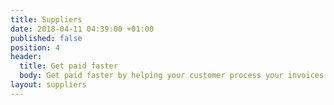 ```yaml
---
title: Suppliers
date: 2018-04-11 04:39:00 +01:00
published: false
position: 4
header:
  title: Get paid faster
  body: Get paid faster by helping your customer process your invoices faster.
layout: suppliers
---
```


